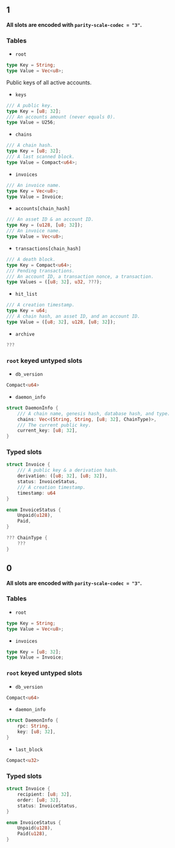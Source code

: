 ## 1

**All slots are encoded with `parity-scale-codec = "3"`.**

### Tables

* `root`
```rs
type Key = String;
type Value = Vec<u8>;
```

Public keys of all active accounts.
* `keys`
```rs
/// A public key.
type Key = [u8; 32];
/// An accounts amount (never equals 0).
type Value = U256;
```

* `chains`
```rs
/// A chain hash.
type Key = [u8; 32];
/// A last scanned block.
type Value = Compact<u64>;
```

* `invoices`
```rs
/// An invoice name.
type Key = Vec<u8>;
type Value = Invoice;
```

* `accounts[chain_hash]`
```rs
/// An asset ID & an account ID.
type Key = (u128, [u8; 32]);
/// An invoice name.
type Value = Vec<u8>;
```

* `transactions[chain_hash]`
```rs
/// A death block.
type Key = Compact<u64>;
/// Pending transactions.
/// An account ID, a transaction nonce, a transaction.
type Values = ([u8; 32], u32, ???);
```

* `hit_list`
```rs
/// A creation timestamp.
type Key = u64;
/// A chain hash, an asset ID, and an account ID.
type Value = ([u8; 32], u128, [u8; 32]);
```

* `archive`
```rs
???
```

### `root` keyed untyped slots

* `db_version`
```rs
Compact<u64>
```

* `daemon_info`
```rs
struct DaemonInfo {
    /// A chain name, genesis hash, database hash, and type.
    chains: Vec<(String, String, [u8; 32], ChainType)>,
    /// The current public key.
    current_key: [u8; 32],
}
```

### Typed slots

```rs
struct Invoice {
    /// A public key & a derivation hash.
    derivation: ([u8; 32], [u8; 32]),
    status: InvoiceStatus,
    /// A creation timestamp.
    timestamp: u64
}

enum InvoiceStatus {
    Unpaid(u128),
    Paid,
}

??? ChainType {
    ???
}
```

## 0

**All slots are encoded with `parity-scale-codec = "3"`.**

### Tables

* `root`
```rs
type Key = String;
type Value = Vec<u8>;
```

* `invoices`
```rs
type Key = [u8; 32];
type Value = Invoice;
```

### `root` keyed untyped slots

* `db_version`
```rs
Compact<u64>
```

* `daemon_info`
```rs
struct DaemonInfo {
    rpc: String,
    key: [u8; 32],
}
```

* `last_block`
```rs
Compact<u32>
```

### Typed slots

```rs
struct Invoice {
    recipient: [u8; 32],
    order: [u8; 32],
    status: InvoiceStatus,
}

enum InvoiceStatus {
    Unpaid(u128),
    Paid(u128),
}
```
